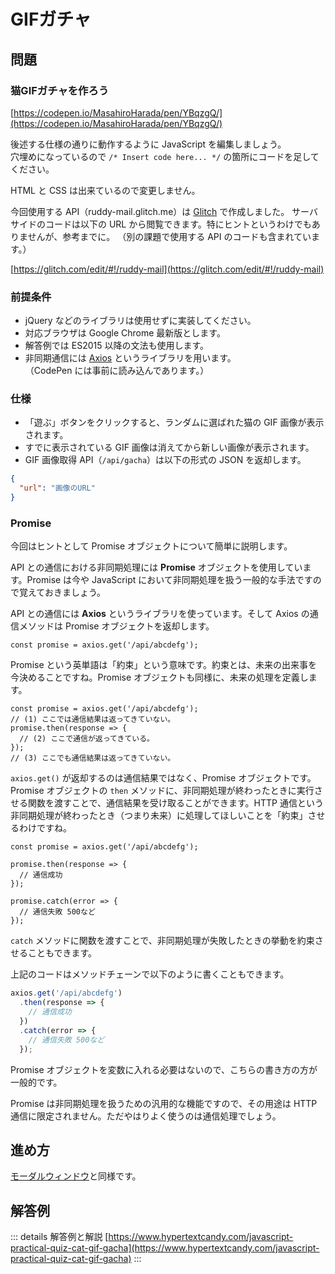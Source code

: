 # GIFガチャ

## 問題

### 猫GIFガチャを作ろう

[https://codepen.io/MasahiroHarada/pen/YBqzgQ/](https://codepen.io/MasahiroHarada/pen/YBqzgQ/)

後述する仕様の通りに動作するように JavaScript を編集しましょう。  
穴埋めになっているので `/* Insert code here... */` の箇所にコードを足してください。

HTML と CSS は出来ているので変更しません。

今回使用する API（ruddy-mail.glitch.me）は [Glitch](https://glitch.com/) で作成しました。
サーバサイドのコードは以下の URL から閲覧できます。特にヒントというわけでもありませんが、参考までに。
（別の課題で使用する API のコードも含まれています。）

[https://glitch.com/edit/#!/ruddy-mail](https://glitch.com/edit/#!/ruddy-mail)

### 前提条件

- jQuery などのライブラリは使用せずに実装してください。
- 対応ブラウザは Google Chrome 最新版とします。
- 解答例では ES2015 以降の文法も使用します。
- 非同期通信には [Axios](https://github.com/axios/axios) というライブラリを用います。<br />（CodePen には事前に読み込んであります。）

### 仕様

- 「遊ぶ」ボタンをクリックすると、ランダムに選ばれた猫の GIF 画像が表示されます。
- すでに表示されている GIF 画像は消えてから新しい画像が表示されます。
- GIF 画像取得 API（`/api/gacha`）は以下の形式の JSON を返却します。

```json
{
  "url": "画像のURL"
}
```

### Promise

今回はヒントとして Promise オブジェクトについて簡単に説明します。

API との通信における非同期処理には **Promise** オブジェクトを使用しています。Promise は今や JavaScript において非同期処理を扱う一般的な手法ですので覚えておきましょう。

API との通信には **Axios** というライブラリを使っています。そして Axios の通信メソッドは Promise オブジェクトを返却します。

```
const promise = axios.get('/api/abcdefg');
```

Promise という英単語は「約束」という意味です。約束とは、未来の出来事を今決めることですね。Promise オブジェクトも同様に、未来の処理を定義します。

```
const promise = axios.get('/api/abcdefg');
// (1) ここでは通信結果は返ってきていない。
promise.then(response => {
  // (2) ここで通信が返ってきている。
});
// (3) ここでも通信結果は返ってきていない。
```

`axios.get()` が返却するのは通信結果ではなく、Promise オブジェクトです。Promise オブジェクトの `then` メソッドに、非同期処理が終わったときに実行させる関数を渡すことで、通信結果を受け取ることができます。HTTP 通信という非同期処理が終わったとき（つまり未来）に処理してほしいことを「約束」させるわけですね。

```
const promise = axios.get('/api/abcdefg');

promise.then(response => {
  // 通信成功
});

promise.catch(error => {
  // 通信失敗 500など
});
```

`catch` メソッドに関数を渡すことで、非同期処理が失敗したときの挙動を約束させることもできます。

上記のコードはメソッドチェーンで以下のように書くこともできます。

```js
axios.get('/api/abcdefg')
  .then(response => {
    // 通信成功
  })
  .catch(error => {
    // 通信失敗 500など
  });
```

Promise オブジェクトを変数に入れる必要はないので、こちらの書き方の方が一般的です。

Promise は非同期処理を扱うための汎用的な機能ですので、その用途は HTTP 通信に限定されません。ただやはりよく使うのは通信処理でしょう。

## 進め方

[モーダルウィンドウ](/practice/modal)と同様です。

## 解答例

::: details 解答例と解説
[https://www.hypertextcandy.com/javascript-practical-quiz-cat-gif-gacha](https://www.hypertextcandy.com/javascript-practical-quiz-cat-gif-gacha)
:::
